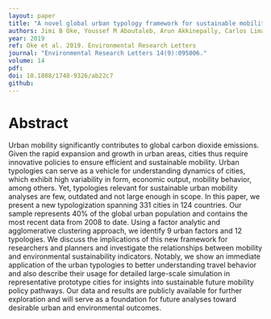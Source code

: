 ```yaml
---
layout: paper
title: "A novel global urban typology framework for sustainable mobility futures"
authors: Jimi B Oke, Youssef M Aboutaleb, Arun Akkinepally, Carlos Lima Azevedo, Yafei Han, P Christopher Zegras, Joseph Ferreira, Moshe E Ben-Akiva
year: 2019
ref: Oke et al. 2019. Environmental Research Letters
journal: "Environmental Research Letters 14(9):095006."
volume: 14
pdf:
doi: 10.1088/1748-9326/ab22c7
github:
---
```

# Abstract
Urban mobility significantly contributes to global carbon dioxide emissions. Given the rapid expansion and growth in urban areas, cities thus require innovative policies to ensure efficient and sustainable mobility. Urban typologies can serve as a vehicle for understanding dynamics of cities, which exhibit high variability in form, economic output, mobility behavior, among others. Yet, typologies relevant for sustainable urban mobility analyses are few, outdated and not large enough in scope. In this paper, we present a new typologization spanning 331 cities in 124 countries. Our sample represents 40% of the global urban population and contains the most recent data from 2008 to date. Using a factor analytic and agglomerative clustering approach, we identify 9 urban factors and 12 typologies. We discuss the implications of this new framework for researchers and planners and investigate the relationships between mobility and environmental sustainability indicators. Notably, we show an immediate application of the urban typologies to better understanding travel behavior and also describe their usage for detailed large-scale simulation in representative prototype cities for insights into sustainable future mobility policy pathways. Our data and results are publicly available for further exploration and will serve as a foundation for future analyses toward desirable urban and environmental outcomes.
